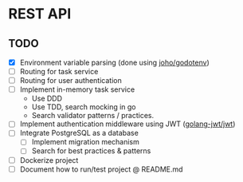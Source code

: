 # REST API

## TODO

- [x] Environment variable parsing (done using [joho/godotenv](https://github.com/joho/godotenv))
- [ ] Routing for task service
- [ ] Routing for user authentication
- [ ] Implement in-memory task service
  - Use DDD
  - Use TDD, search mocking in go
  - Search validator patterns / practices.
- [ ] Implement authentication middleware using JWT ([golang-jwt/jwt](https://github.com/golang-jwt/jwt))
- [ ] Integrate PostgreSQL as a database
  - [ ] Implement migration mechanism
  - [ ] Search for best practices & patterns
- [ ] Dockerize project
- [ ] Document how to run/test project @ README.md
